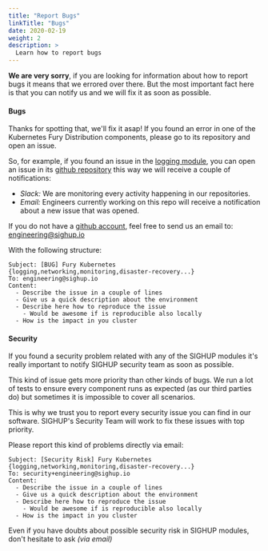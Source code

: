 ```yaml
---
title: "Report Bugs"
linkTitle: "Bugs"
date: 2020-02-19
weight: 2
description: >
  Learn how to report bugs
---
```


**We are very sorry**, if you are looking for information about how to report bugs it means that we errored over there.
But the most important fact here is that you can notify us and we will fix it as soon as possible.

#### Bugs

Thanks for spotting that, we'll fix it asap! If you found an error in one of the Kubernetes
Fury Distribution components, please go to its repository and open an issue.

So, for example, if you found an issue in the [logging module](../../modules/logging), you can open an issue in its
[<i class="fab fa-github"></i> github repository](https://github.com/sighupio/fury-kubernetes-logging/issues) this way
we will receive a couple of notifications:
  - *Slack:* We are monitoring every activity happening in our repositories.
  - *Email:* Engineers currently working on this repo will receive a notification about a new issue that was opened.

If you do not have a [<i class="fab fa-github"></i> github account](https://github.com), feel free to send us an email to:
engineering@sighup.io

With the following structure:

```
Subject: [BUG] Fury Kubernetes {logging,networking,monitoring,disaster-recovery...}
To: engineering@sighup.io
Content:
  - Describe the issue in a couple of lines
  - Give us a quick description about the environment
  - Describe here how to reproduce the issue
    - Would be awesome if is reproducible also locally
  - How is the impact in you cluster
```

#### Security

If you found a security problem related with any of the SIGHUP modules it's really important to notify SIGHUP
security team as soon as possible.

This kind of issue gets more priority than other kinds of bugs. We run a lot of tests to ensure every component
runs as expected (as our third parties do) but sometimes it is impossible to cover all scenarios.

This is why we trust you to report every security issue you can find in our software. SIGHUP's Security Team will
work to fix these issues with top priority.

Please report this kind of problems directly via email:

```
Subject: [Security Risk] Fury Kubernetes {logging,networking,monitoring,disaster-recovery...}
To: security+engineering@sighup.io
Content:
  - Describe the issue in a couple of lines
  - Give us a quick description about the environment
  - Describe here how to reproduce the issue
    - Would be awesome if is reproducible also locally
  - How is the impact in you cluster
```

Even if you have doubts about possible security risk in SIGHUP modules, don't hesitate to ask *(via email)*